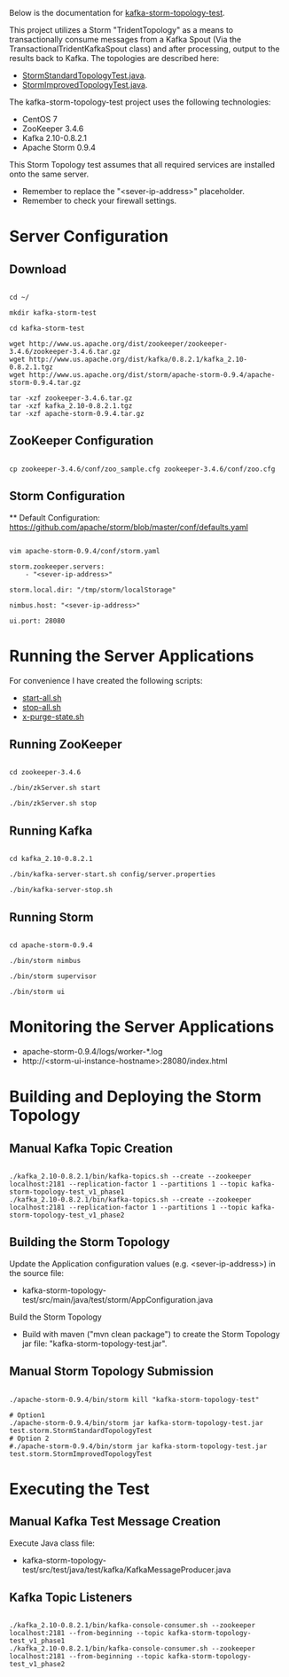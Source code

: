 
Below is the documentation for [kafka-storm-topology-test](https://github.com/mark1900/druid-sandbox/tree/master/kafka-storm-topology-test).

This project utilizes a Storm "TridentTopology" as a means to transactionally consume messages from a Kafka Spout (Via the TransactionalTridentKafkaSpout class) and after processing, output to the results back to Kafka.  The topologies are described here:
* [StormStandardTopologyTest.java](https://github.com/mark1900/druid-sandbox/blob/master/kafka-storm-topology-test/src/main/java/test/storm/StormStandardTopologyTest.java).
* [StormImprovedTopologyTest.java](https://github.com/mark1900/druid-sandbox/blob/master/kafka-storm-topology-test/src/main/java/test/storm/StormImprovedTopologyTest.java).

The kafka-storm-topology-test project uses the following technologies:

* CentOS 7
* ZooKeeper 3.4.6
* Kafka 2.10-0.8.2.1
* Apache Storm 0.9.4

This Storm Topology test assumes that all required services are installed onto the same server.

* Remember to replace the "&lt;sever-ip-address&gt;" placeholder.
* Remember to check your firewall settings.

# Server Configuration

## Download

<pre><code>
cd ~/

mkdir kafka-storm-test

cd kafka-storm-test

wget http://www.us.apache.org/dist/zookeeper/zookeeper-3.4.6/zookeeper-3.4.6.tar.gz
wget http://www.us.apache.org/dist/kafka/0.8.2.1/kafka_2.10-0.8.2.1.tgz
wget http://www.us.apache.org/dist/storm/apache-storm-0.9.4/apache-storm-0.9.4.tar.gz

tar -xzf zookeeper-3.4.6.tar.gz
tar -xzf kafka_2.10-0.8.2.1.tgz
tar -xzf apache-storm-0.9.4.tar.gz
</code></pre>

## ZooKeeper Configuration

<pre><code>
cp zookeeper-3.4.6/conf/zoo_sample.cfg zookeeper-3.4.6/conf/zoo.cfg
</code></pre>

## Storm Configuration

** Default Configuration: https://github.com/apache/storm/blob/master/conf/defaults.yaml

<pre><code>
vim apache-storm-0.9.4/conf/storm.yaml

storm.zookeeper.servers:
    - "&lt;sever-ip-address&gt;"

storm.local.dir: "/tmp/storm/localStorage"

nimbus.host: "&lt;sever-ip-address&gt;"

ui.port: 28080
</code></pre>


# Running the Server Applications

For convenience I have created the following scripts:

* [start-all.sh](https://github.com/mark1900/druid-sandbox/blob/master/kafka-storm-topology-test/misc/bash-scripts/start-all.sh)
* [stop-all.sh](https://github.com/mark1900/druid-sandbox/blob/master/kafka-storm-topology-test/misc/bash-scripts/stop-all.sh)
* [x-purge-state.sh](https://github.com/mark1900/druid-sandbox/blob/master/kafka-storm-topology-test/misc/bash-scripts/x-purge-state.sh)

## Running ZooKeeper

<pre><code>
cd zookeeper-3.4.6

./bin/zkServer.sh start

./bin/zkServer.sh stop
</code></pre>

## Running Kafka

<pre><code>
cd kafka_2.10-0.8.2.1

./bin/kafka-server-start.sh config/server.properties

./bin/kafka-server-stop.sh
</code></pre>

## Running Storm

<pre><code>
cd apache-storm-0.9.4

./bin/storm nimbus

./bin/storm supervisor

./bin/storm ui
</code></pre>

# Monitoring the Server Applications

* apache-storm-0.9.4/logs/worker-*.log
* http://&lt;storm-ui-instance-hostname&gt;:28080/index.html

# Building and Deploying the Storm Topology

## Manual Kafka Topic Creation

<pre><code>
./kafka_2.10-0.8.2.1/bin/kafka-topics.sh --create --zookeeper localhost:2181 --replication-factor 1 --partitions 1 --topic kafka-storm-topology-test_v1_phase1
./kafka_2.10-0.8.2.1/bin/kafka-topics.sh --create --zookeeper localhost:2181 --replication-factor 1 --partitions 1 --topic kafka-storm-topology-test_v1_phase2
</code></pre>

## Building the Storm Topology

Update the Application configuration values (e.g. &lt;sever-ip-address&gt;) in the source file:

* kafka-storm-topology-test/src/main/java/test/storm/AppConfiguration.java

Build the Storm Topology

* Build with maven ("mvn clean package") to create the Storm Topology jar file: "kafka-storm-topology-test.jar".


## Manual Storm Topology Submission

<pre><code>
./apache-storm-0.9.4/bin/storm kill "kafka-storm-topology-test"

# Option1
./apache-storm-0.9.4/bin/storm jar kafka-storm-topology-test.jar test.storm.StormStandardTopologyTest
# Option 2
#./apache-storm-0.9.4/bin/storm jar kafka-storm-topology-test.jar test.storm.StormImprovedTopologyTest
</code></pre>

# Executing the Test

## Manual Kafka Test Message Creation

Execute Java class file:

* kafka-storm-topology-test/src/test/java/test/kafka/KafkaMessageProducer.java


## Kafka Topic Listeners

<pre><code>
./kafka_2.10-0.8.2.1/bin/kafka-console-consumer.sh --zookeeper localhost:2181 --from-beginning --topic kafka-storm-topology-test_v1_phase1
./kafka_2.10-0.8.2.1/bin/kafka-console-consumer.sh --zookeeper localhost:2181 --from-beginning --topic kafka-storm-topology-test_v1_phase2
</code></pre>

